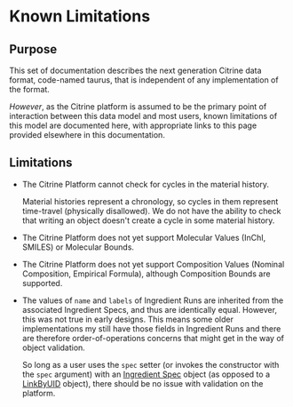 # Known Limitations

## Purpose

This set of documentation describes the next generation Citrine data format, code-named taurus, that is independent of any implementation of the format.  

*However*, as the Citrine platform is assumed to be the primary point of interaction between this data model and most users, known limitations of this model are documented here, with appropriate links to this page provided elsewhere in this documentation.

## Limitations

* The Citrine Platform cannot check for cycles in the material history.  

    Material histories represent a chronology, so cycles in them represent time-travel (physically disallowed).
    We do not have the ability to check that writing an object doesn't create a cycle in some material history.  

* The Citrine Platform does not yet support Molecular Values (InChI, SMILES) or Molecular Bounds.  

* The Citrine Platform does not yet support Composition Values (Nominal Composition, Empirical Formula), although Composition Bounds are supported.   

* The values of `name` and `labels` of Ingredient Runs are inherited from the associated Ingredient Specs, and thus are identically equal.
  However, this was not true in early designs.
  This means some older implementations my still have those fields in Ingredient Runs and there are therefore order-of-operations concerns that might get in the way of object validation.  

    So long as a user uses the `spec` setter (or invokes the constructor with the `spec` argument) with an [Ingredient Spec](../specification/objects/#ingredient-spec) object (as opposed to a [LinkByUID](../specification/unique-identifiers/#linkbyuid) object), there should be no issue with validation on the platform.
